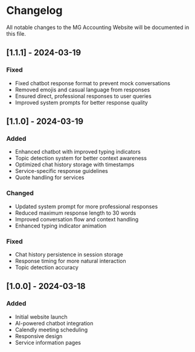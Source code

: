 # Changelog

All notable changes to the MG Accounting Website will be documented in this file.

## [1.1.1] - 2024-03-19

### Fixed
- Fixed chatbot response format to prevent mock conversations
- Removed emojis and casual language from responses
- Ensured direct, professional responses to user queries
- Improved system prompts for better response quality

## [1.1.0] - 2024-03-19

### Added
- Enhanced chatbot with improved typing indicators
- Topic detection system for better context awareness
- Optimized chat history storage with timestamps
- Service-specific response guidelines
- Quote handling for services

### Changed
- Updated system prompt for more professional responses
- Reduced maximum response length to 30 words
- Improved conversation flow and context handling
- Enhanced typing indicator animation

### Fixed
- Chat history persistence in session storage
- Response timing for more natural interaction
- Topic detection accuracy

## [1.0.0] - 2024-03-18

### Added
- Initial website launch
- AI-powered chatbot integration
- Calendly meeting scheduling
- Responsive design
- Service information pages 